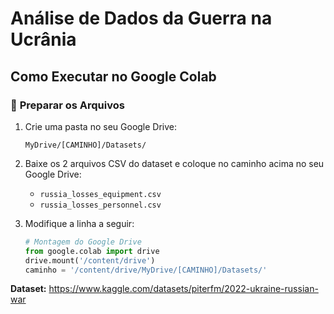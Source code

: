 # Análise de Dados da Guerra na Ucrânia

## Como Executar no Google Colab

### 📁 **Preparar os Arquivos** 

1. Crie uma pasta no seu Google Drive:
   ```
   MyDrive/[CAMINHO]/Datasets/
   ```

2. Baixe os 2 arquivos CSV do dataset e coloque no caminho acima no seu Google Drive:
   - `russia_losses_equipment.csv`
   - `russia_losses_personnel.csv` 

3. Modifique a linha a seguir:
   ```python
   # Montagem do Google Drive
   from google.colab import drive
   drive.mount('/content/drive')
   caminho = '/content/drive/MyDrive/[CAMINHO]/Datasets/'
   ```

**Dataset:** https://www.kaggle.com/datasets/piterfm/2022-ukraine-russian-war